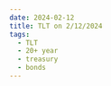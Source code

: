 ```yaml
---
date: 2024-02-12
title: TLT on 2/12/2024
tags: 
  - TLT
  - 20+ year
  - treasury
  - bonds
---
```

<div class="post">
<snapshot-grid 
    :reports="['2024/02/09/CTA/TLT', '2024/02/12/CTA/TLT', '2024/02/12/MTP/TLT']"
    chart="2024/02/12/Chart/TLT"
/>
<p>

</p>
<p>

</p>
</div>